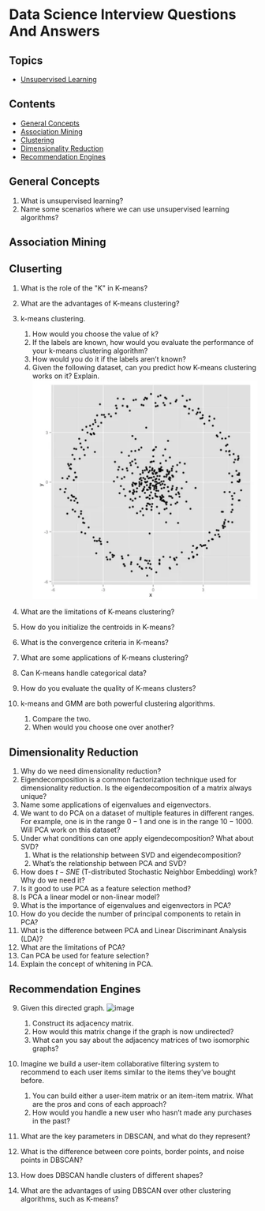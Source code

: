 # Data Science Interview Questions And Answers

Topics
---

- [Unsupervised Learning](#unsupervised-learning)

Contents
---
- [General Concepts](#general-concepts)
- [Association Mining](#association-mining)
- [Clustering](#clustering)
- [Dimensionality Reduction](#dimensionality-reduction)
- [Recommendation Engines](#recommendation-engines)


## General Concepts

1. What is unsupervised learning?
2. Name some scenarios where we can use unsupervised learning algorithms?



## Association Mining

## Cluserting

1. What is the role of the "K" in K-means?
2. What are the advantages of K-means clustering?

5. k-means clustering.
    1. How would you choose the value of k?
    1. If the labels are known, how would you evaluate the performance of your k-means clustering algorithm?
    1. How would you do it if the labels aren’t known?
    1. Given the following dataset, can you predict how K-means clustering works on it? Explain.
    ![image](img/k_means.png)

3. What are the limitations of K-means clustering?
4. How do you initialize the centroids in K-means?
5. What is the convergence criteria in K-means?
6. What are some applications of K-means clustering?
8. Can K-means handle categorical data?
10. How do you evaluate the quality of K-means clusters?
7. k-means and GMM are both powerful clustering algorithms.
    1. Compare the two.
    1. When would you choose one over another?




## Dimensionality Reduction

1. Why do we need dimensionality reduction?
2. Eigendecomposition is a common factorization technique used for dimensionality reduction. Is the eigendecomposition of a matrix always unique?
3. Name some applications of eigenvalues and eigenvectors.
4. We want to do PCA on a dataset of multiple features in different ranges. For example, one is in the range $0-1$ and one is in the range $10 - 1000$. Will PCA work on this dataset?
5. Under what conditions can one apply eigendecomposition? What about SVD?
    1. What is the relationship between SVD and eigendecomposition?
    1. What’s the relationship between PCA and SVD?
6. How does $t-SNE$ (T-distributed Stochastic Neighbor Embedding) work? Why do we need it?
7. Is it good to use PCA as a feature selection method?
8. Is PCA a linear model or non-linear model?
9. What is the importance of eigenvalues and eigenvectors in PCA?
10. How do you decide the number of principal components to retain in PCA?
11. What is the difference between PCA and Linear Discriminant Analysis (LDA)?
12. What are the limitations of PCA?
13. Can PCA be used for feature selection?
14. Explain the concept of whitening in PCA.

## Recommendation Engines

9. Given this directed graph.
    ![image](assets/dag.png)
    1. Construct its adjacency matrix.
    1. How would this matrix change if the graph is now undirected?
    1. What can you say about the adjacency matrices of two isomorphic graphs?
10. Imagine we build a user-item collaborative filtering system to recommend to each user items similar to the items they’ve bought before.
    1. You can build either a user-item matrix or an item-item matrix. What are the pros and cons of each approach?
    1. How would you handle a new user who hasn’t made any purchases in the past?

11. What are the key parameters in DBSCAN, and what do they represent?
12. What is the difference between core points, border points, and noise points in DBSCAN?
13. How does DBSCAN handle clusters of different shapes?
14. What are the advantages of using DBSCAN over other clustering algorithms, such as K-means?